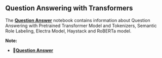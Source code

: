 ## **Question Answering with Transformers**

The [**Question Answer**](https://github.com/ThinamXx/Transformers_NLP/blob/main/01.%20Transformers%20for%20NLP/10.%20Question%20Answering/QuestionAnswer.ipynb) notebook contains information about Question Answering with Pretrained Transformer Model and Tokenizers, Semantic Role Labeling, Electra Model, Haystack and RoBERTa model. 

**Note:**
- 📝[**Question Answer**](https://github.com/ThinamXx/Transformers_NLP/blob/main/01.%20Transformers%20for%20NLP/10.%20Question%20Answering/QuestionAnswer.ipynb)
